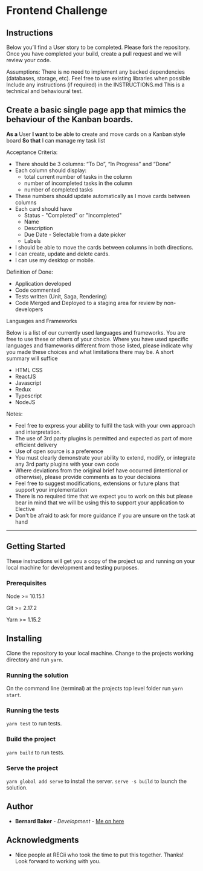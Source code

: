 # Frontend Challenge

## Instructions

Below you’ll find a User story to be completed. Please fork the repository. Once you have completed your build, create a pull request and we will review your code.

Assumptions:
There is no need to implement any backed dependencies (databases, storage, etc).
Feel free to use existing libraries when possible
Include any instructions (if required) in the INSTRUCTIONS.md
This is a technical and behavioural test.

## Create a basic single page app that mimics the behaviour of the Kanban boards.

**As a** User
**I want** to be able to create and move cards on a Kanban style board
**So that** I can manage my task list

Acceptance Criteria:

- There should be 3 columns: “To Do”, “In Progress” and “Done”
- Each column should display:
  - total current number of tasks in the column
  - number of incompleted tasks in the column
  - number of completed tasks
- These numbers should update automatically as I move cards between columns
- Each card should have
  - Status - "Completed" or "Incompleted"
  - Name
  - Description
  - Due Date - Selectable from a date picker
  - Labels
- I should be able to move the cards between columns in both directions.
- I can create, update and delete cards.
- I can use my desktop or mobile.

Definition of Done:

- Application developed
- Code commented
- Tests written (Unit, Saga, Rendering)
- Code Merged and Deployed to a staging area for review by non-developers

Languages and Frameworks

Below is a list of our currently used languages and frameworks. You are free to use these or others of your choice. Where you have used specific languages and frameworks different from those listed, please indicate why you made these choices and what limitations there may be. A short summary will suffice

- HTML CSS
- ReactJS
- Javascript
- Redux
- Typescript
- NodeJS

Notes:

- Feel free to express your ability to fulfil the task with your own approach and interpretation.
- The use of 3rd party plugins is permitted and expected as part of more efficient delivery
- Use of open source is a preference
- You must clearly demonstrate your ability to extend, modify, or integrate any 3rd party plugins with your own code
- Where deviations from the original brief have occurred (intentional or otherwise), please provide comments as to your decisions
- Feel free to suggest modifications, extensions or future plans that support your implementation
- There is no required time that we expect you to work on this but please bear in mind that we will be using this to support your application to Elective
- Don't be afraid to ask for more guidance if you are unsure on the task at hand

---

## Getting Started

These instructions will get you a copy of the project up and running on your local machine for development and testing purposes.

### Prerequisites

Node >= 10.15.1

Git >= 2.17.2

Yarn >= 1.15.2

## Installing

Clone the repository to your local machine. Change to the projects working directory and run `yarn`.

### Running the solution

On the command line (terminal) at the projects top level folder run `yarn start`.

### Running the tests

`yarn test` to run tests.

### Build the project

`yarn build` to run tests.

### Serve the project

`yarn global add serve` to install the server.
`serve -s build` to launch the solution.

## Author

- **Bernard Baker** - _Development_ - [Me on here](https://github.com/bernardbaker)

## Acknowledgments

- Nice people at RECii who took the time to put this together. Thanks! Look forward to working with you.
